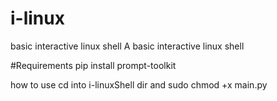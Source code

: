 # i-linux
basic interactive linux shell
A basic interactive linux shell 

#Requirements
pip install prompt-toolkit


how to use
cd into i-linuxShell dir and sudo chmod +x main.py
